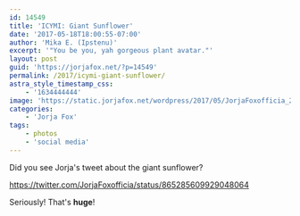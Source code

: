 ```yaml
---
id: 14549
title: 'ICYMI: Giant Sunflower'
date: '2017-05-18T18:00:55-07:00'
author: 'Mika E. (Ipstenu)'
excerpt: '"You be you, yah gorgeous plant avatar."'
layout: post
guid: 'https://jorjafox.net/?p=14549'
permalink: /2017/icymi-giant-sunflower/
astra_style_timestamp_css:
    - '1634444444'
image: 'https://static.jorjafox.net/wordpress/2017/05/JorjaFoxofficia_2017-May-18.jpg'
categories:
    - 'Jorja Fox'
tags:
    - photos
    - 'social media'
---
```


Did you see Jorja's tweet about the giant sunflower?

https://twitter.com/JorjaFoxofficia/status/865285609929048064

Seriously! That's <strong>huge</strong>!